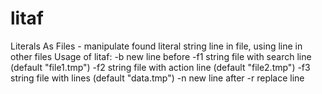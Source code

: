 # litaf
Literals As Files - manipulate found literal string line in file, using line in other files
Usage of litaf:
  -b    new line before
  -f1 string
        file with search line (default "file1.tmp")
  -f2 string
        file with action line (default "file2.tmp")
  -f3 string
        file with lines (default "data.tmp")
  -n    new line after
  -r    replace line
  
